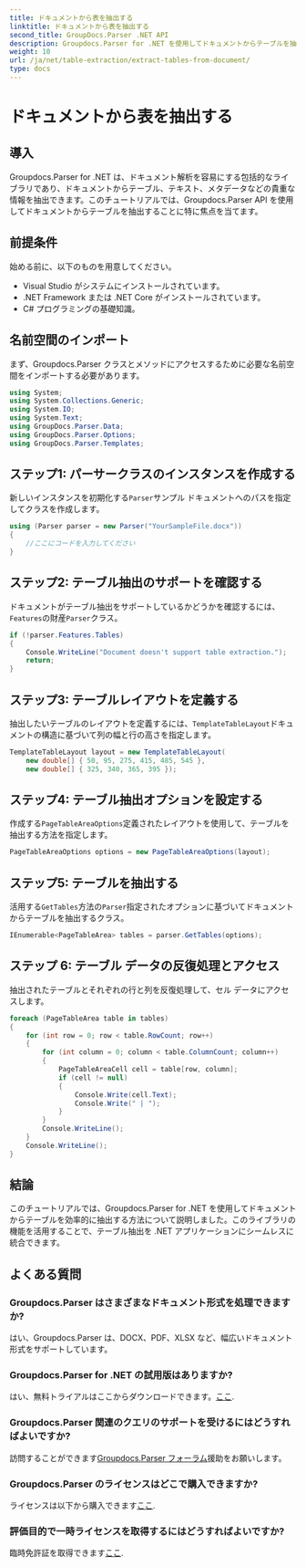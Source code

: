 ```yaml
---
title: ドキュメントから表を抽出する
linktitle: ドキュメントから表を抽出する
second_title: GroupDocs.Parser .NET API
description: Groupdocs.Parser for .NET を使用してドキュメントからテーブルを抽出する方法を学びます。この機能の統合に関する詳細なガイドに従ってください。
weight: 10
url: /ja/net/table-extraction/extract-tables-from-document/
type: docs
---
```

# ドキュメントから表を抽出する

## 導入
Groupdocs.Parser for .NET は、ドキュメント解析を容易にする包括的なライブラリであり、ドキュメントからテーブル、テキスト、メタデータなどの貴重な情報を抽出できます。このチュートリアルでは、Groupdocs.Parser API を使用してドキュメントからテーブルを抽出することに特に焦点を当てます。
## 前提条件
始める前に、以下のものを用意してください。
- Visual Studio がシステムにインストールされています。
- .NET Framework または .NET Core がインストールされています。
- C# プログラミングの基礎知識。

## 名前空間のインポート
まず、Groupdocs.Parser クラスとメソッドにアクセスするために必要な名前空間をインポートする必要があります。
```csharp
using System;
using System.Collections.Generic;
using System.IO;
using System.Text;
using GroupDocs.Parser.Data;
using GroupDocs.Parser.Options;
using GroupDocs.Parser.Templates;
```
## ステップ1: パーサークラスのインスタンスを作成する
新しいインスタンスを初期化する`Parser`サンプル ドキュメントへのパスを指定してクラスを作成します。
```csharp
using (Parser parser = new Parser("YourSampleFile.docx"))
{
    //ここにコードを入力してください
}
```
## ステップ2: テーブル抽出のサポートを確認する
ドキュメントがテーブル抽出をサポートしているかどうかを確認するには、`Features`の財産`Parser`クラス。
```csharp
if (!parser.Features.Tables)
{
    Console.WriteLine("Document doesn't support table extraction.");
    return;
}
```
## ステップ3: テーブルレイアウトを定義する
抽出したいテーブルのレイアウトを定義するには、`TemplateTableLayout`ドキュメントの構造に基づいて列の幅と行の高さを指定します。
```csharp
TemplateTableLayout layout = new TemplateTableLayout(
    new double[] { 50, 95, 275, 415, 485, 545 },
    new double[] { 325, 340, 365, 395 });
```
## ステップ4: テーブル抽出オプションを設定する
作成する`PageTableAreaOptions`定義されたレイアウトを使用して、テーブルを抽出する方法を指定します。
```csharp
PageTableAreaOptions options = new PageTableAreaOptions(layout);
```
## ステップ5: テーブルを抽出する
活用する`GetTables`方法の`Parser`指定されたオプションに基づいてドキュメントからテーブルを抽出するクラス。
```csharp
IEnumerable<PageTableArea> tables = parser.GetTables(options);
```
## ステップ 6: テーブル データの反復処理とアクセス
抽出されたテーブルとそれぞれの行と列を反復処理して、セル データにアクセスします。
```csharp
foreach (PageTableArea table in tables)
{
    for (int row = 0; row < table.RowCount; row++)
    {
        for (int column = 0; column < table.ColumnCount; column++)
        {
            PageTableAreaCell cell = table[row, column];
            if (cell != null)
            {
                Console.Write(cell.Text);
                Console.Write(" | ");
            }
        }
        Console.WriteLine();
    }
    Console.WriteLine();
}
```
## 結論
このチュートリアルでは、Groupdocs.Parser for .NET を使用してドキュメントからテーブルを効率的に抽出する方法について説明しました。このライブラリの機能を活用することで、テーブル抽出を .NET アプリケーションにシームレスに統合できます。

## よくある質問
### Groupdocs.Parser はさまざまなドキュメント形式を処理できますか?
はい、Groupdocs.Parser は、DOCX、PDF、XLSX など、幅広いドキュメント形式をサポートしています。
### Groupdocs.Parser for .NET の試用版はありますか?
はい、無料トライアルはここからダウンロードできます。[ここ](https://releases.groupdocs.com/).
### Groupdocs.Parser 関連のクエリのサポートを受けるにはどうすればよいですか?
訪問することができます[Groupdocs.Parser フォーラム](https://forum.groupdocs.com/c/parser/17)援助をお願いします。
### Groupdocs.Parser のライセンスはどこで購入できますか?
ライセンスは以下から購入できます[ここ](https://purchase.groupdocs.com/buy).
### 評価目的で一時ライセンスを取得するにはどうすればよいですか?
臨時免許証を取得できます[ここ](https://purchase.groupdocs.com/temporary-license/).